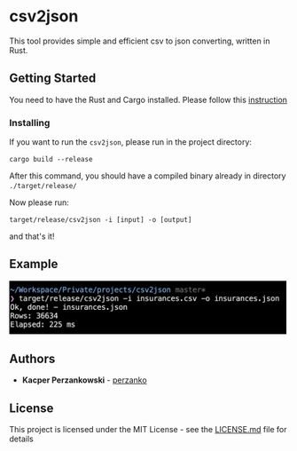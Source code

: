 # csv2json

This tool provides simple and efficient csv to json converting, written in Rust.

## Getting Started

You need to have the Rust and Cargo installed. Please follow this [instruction](https://www.rust-lang.org/tools/install)


### Installing

If you want to run the `csv2json`, please run in the project directory:

```
cargo build --release
```

After this command, you should have a compiled binary already in directory `./target/release/`

Now please run:
```
target/release/csv2json -i [input] -o [output]
```
and that's it!

## Example

<img src="https://raw.githubusercontent.com/perzanko/csv2json/master/example/example.png" width="500">

## Authors

* **Kacper Perzankowski** - [perzanko](https://github.com/perzanko)

## License

This project is licensed under the MIT License - see the [LICENSE.md](LICENSE.md) file for details
